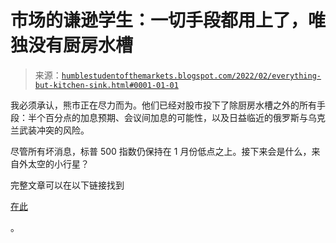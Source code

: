 <!--yml

类别：未分类

日期：2024-05-18 01:47:54

-->

# 市场的谦逊学生：一切手段都用上了，唯独没有厨房水槽

> 来源：[`humblestudentofthemarkets.blogspot.com/2022/02/everything-but-kitchen-sink.html#0001-01-01`](https://humblestudentofthemarkets.blogspot.com/2022/02/everything-but-kitchen-sink.html#0001-01-01)

我必须承认，熊市正在尽力而为。他们已经对股市投下了除厨房水槽之外的所有手段：半个百分点的加息预期、会议间加息的可能性，以及日益临近的俄罗斯与乌克兰武装冲突的风险。

尽管所有坏消息，标普 500 指数仍保持在 1 月份低点之上。接下来会是什么，来自外太空的小行星？

完整文章可以在以下链接找到

[在此](https://humblestudentofthemarkets.com/2022/02/14/everything-but-the-kitchen-sink/)

。
